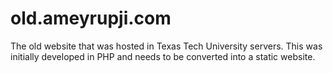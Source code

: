 # old.ameyrupji.com

The old website that was hosted in Texas Tech University servers. This was initially developed in PHP and needs to be converted into a static website.
